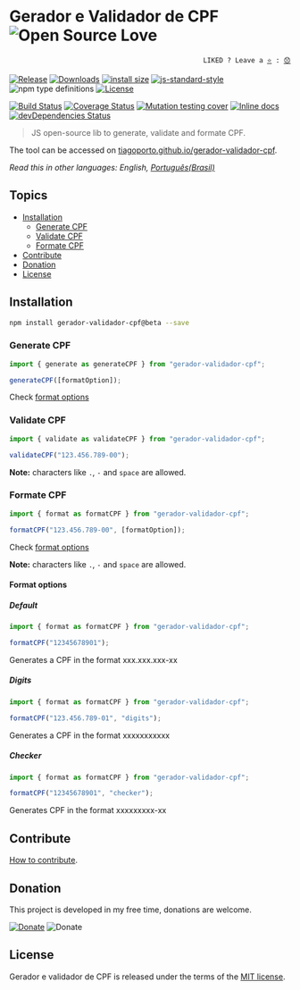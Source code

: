 # Gerador e Validador de CPF ![Open Source Love](https://github.com/ellerbrock/open-source-badges/blob/master/badges/open-source-v3/open-source.svg)

<p align="right">
  <code>LIKED ? Leave a <a href="https://github.com/tiagoporto/gerador-validador-cpf/stargazers">⭐</a> : <a href="https://github.com/tiagoporto/gerador-validador-cpf/issues">😞</a></code>
</p>

[![Release](https://img.shields.io/npm/v/gerador-validador-cpf.svg?style=flat-square&label=release)](https://github.com/tiagoporto/gerador-validador-cpf/releases)
[![Downloads](https://img.shields.io/npm/dt/gerador-validador-cpf.svg?style=flat-square)](https://www.npmjs.com/package/gerador-validador-cpf)
[![install size](https://packagephobia.now.sh/badge?p=gerador-validador-cpf)](https://packagephobia.now.sh/result?p=gerador-validador-cpf)
[![js-standard-style](https://img.shields.io/badge/code%20style-standard-yellow.svg?style=flat-square)](http://standardjs.com)
![npm type definitions](https://img.shields.io/npm/types/gerador-validador-cpf.svg?style=flat-square)
[![License](https://img.shields.io/github/license/tiagoporto/gerador-validador-cpf.svg?style=flat-square)](https://raw.githubusercontent.com/tiagoporto/gerador-validador-cpf/master/LICENSE)

[![Build Status](https://img.shields.io/travis/com/tiagoporto/gerador-validador-cpf/master.svg?label=tests&logo=travis&style=flat-square)](https://travis-ci.com/tiagoporto/gerador-validador-cpf)
[![Coverage Status](https://img.shields.io/coveralls/tiagoporto/gerador-validador-cpf.svg?style=flat-square)](https://coveralls.io/github/tiagoporto/gerador-validador-cpf)
[![Mutation testing cover](https://badge.stryker-mutator.io/github.com/tiagoporto/gerador-validador-cpf/master)](https://stryker-mutator.github.io)
[![Inline docs](http://inch-ci.org/github/tiagoporto/gerador-validador-cpf.svg?branch=master&style=flat-square)](http://inch-ci.org/github/tiagoporto/gerador-validador-cpf)
[![devDependencies Status](https://img.shields.io/david/dev/tiagoporto/gerador-validador-cpf.svg?style=flat-square)](https://david-dm.org/tiagoporto/gerador-validador-cpf?type=dev)

> JS open-source lib to generate, validate and formate CPF.

The tool can be accessed on [tiagoporto.github.io/gerador-validador-cpf](http://tiagoporto.github.io/gerador-validador-cpf).

*Read this in other languages: English, [Português(Brasil)](README.md)*


## Topics

- [Installation](#installation)
  - [Generate CPF](#generate-cpf)
  - [Validate CPF](#validate-cpf)
  - [Formate CPF](#formate-cpf)
- [Contribute](#contribute)
- [Donation](#donation)
- [License](#license)

## Installation

```sh
npm install gerador-validador-cpf@beta --save
```

### Generate CPF

```javascript
import { generate as generateCPF } from "gerador-validador-cpf";

generateCPF([formatOption]);
```

Check [format options](#format-options)

### Validate CPF

```javascript
import { validate as validateCPF } from "gerador-validador-cpf";

validateCPF("123.456.789-00");
```

**Note:** characters like `.`, `-` and `space` are allowed.

### Formate CPF

```javascript
import { format as formatCPF } from "gerador-validador-cpf";

formatCPF("123.456.789-00", [formatOption]);
```

Check [format options](#format-options)

**Note:** characters like `.`, `-` and `space` are allowed.

#### Format options

##### Default

```javascript
import { format as formatCPF } from "gerador-validador-cpf";

formatCPF("12345678901");
```

Generates a CPF in the format xxx.xxx.xxx-xx

##### Digits

```javascript
import { format as formatCPF } from "gerador-validador-cpf";

formatCPF("123.456.789-01", "digits");
```

Generates a CPF in the format xxxxxxxxxxx

##### Checker

```javascript
import { format as formatCPF } from "gerador-validador-cpf";

formatCPF("12345678901", "checker");
```

Generates CPF in the format xxxxxxxxx-xx

## Contribute

[How to contribute](https://github.com/tiagoporto/gerador-validador-cpf/blob/master/CONTRIBUTING.md).

## Donation

This project is developed in my free time, donations are welcome.

[![Donate](https://img.shields.io/badge/donate-PayPal-blue.svg)](https://www.paypal.com/cgi-bin/webscr?cmd=_donations&business=YTDUQ8RZ2G4Q8&lc=BR&item_name=tiagoporto&item_number=geradorcpf&currency_code=BRL&bn=PP%2dDonationsBF%3abtn_donateCC_LG%2egif%3aNonHosted)
![Donate](https://img.shields.io/badge/bitcoin-3QYymprPXg8Ki5go7Thm8oQjZHD5rFuPP4-yellow.svg?logo=bitcoin)[]()

## License

Gerador e validador de CPF is released under the terms of the [MIT license](https://github.com/tiagoporto/gerador-validador-cpf/blob/master/LICENSE).
